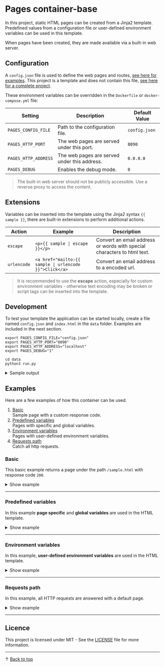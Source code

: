 # Pages container-base

In this project, static HTML pages can be created from a Jinja2 template. Predefined values from a configuration file or user-defined environment variables can be used in this template.

When pages have been created, they are made available via a built-in web server.

## Configuration

A `config.json` file is used to define the web pages and routes, [see here for examples](#examples). This project is a template and does not contain this file, [see here for a complete project](https://github.com/patbec/traefik-error-pages).

These environment variables can be overridden in the `Dockerfile` or `docker-compose.yml` file:

| Setting              | Description                                  | Default Value |
| -------------------- | -------------------------------------------- | ------------- |
| `PAGES_CONFIG_FILE`  | Path to the configuration file.              | `config.json` |
| `PAGES_HTTP_PORT`    | The web pages are served under this port.    | `8090`        |
| `PAGES_HTTP_ADDRESS` | The web pages are served under this address. | `0.0.0.0`     |
| `PAGES_DEBUG`        | Enables the debug mode.                      | `0`           |

> The built-in web server should not be publicly accessible. Use a reverse proxy to access the content.

## Extensions

Variables can be inserted into the template using the Jinja2 syntax `{{ sample }}`, there are built-in extensions to perform additional actions.

| Action      | Example                                                | Description                                                             |
| ----------- | ------------------------------------------------------ | ----------------------------------------------------------------------- |
| `escape`    | `<p>{{ sample \| escape }}</p>`                        | Convert an email address or words with special characters to html text. |
| `urlencode` | `<a href="mailto:{{ sample \| urlencode }}">Click</a>` | Convert an email address to a encoded url.                              |

> It is recommended to use the **escape** action, especially for custom environment variables - otherwise text encoding may be broken or script tags can be inserted into the template.

## Development

To test your template the application can be started locally, create a file named `config.json` and `index.html` in the `data` folder. Examples are included in the next section.

```shell
export PAGES_CONFIG_FILE="config.json"
export PAGES_HTTP_PORT="8090"
export PAGES_HTTP_ADDRESS="localhost"
export PAGES_DEBUG="1"

cd data
python3 run.py
```

<details>
<summary>Sample output</summary>

```
[Building] Debug mode enabled
[Building] Load settings from 'config.json'.
[Building] Load environment variables with the prefix 'PROXY_'.
[Building] Read environment key PROXY_SUPPORT_MESSAGE
[Building] Read environment key PROXY_NAME
[Building] Read environment key PROXY_LOCATION
[Building] Read environment key PROXY_SUPPORT_MAIL
[Building] Generate HTML pages...
[Building] Template index.html for /400.html
[Building] Template index.html for /401.html
[Building] Template index.html for /403.html
[Building] Template index.html for /404.html
[Building] Template index.html for /405.html
[Building] Template index.html for /406.html
[Building] Template index.html for /407.html
[Building] Template index.html for /408.html
[Building] Template index.html for /409.html
[Building] Template index.html for /410.html
[Building] Template index.html for /411.html
[Building] Template index.html for /412.html
[Building] Template index.html for /413.html
[Building] Template index.html for /414.html
[Building] Template index.html for /415.html
[Building] Template index.html for /416.html
[Building] Template index.html for /417.html
[Building] Template index.html for /418.html
[Building] Template index.html for /421.html
[Building] Template index.html for /422.html
[Building] Template index.html for /423.html
[Building] Template index.html for /424.html
[Building] Template index.html for /425.html
[Building] Template index.html for /426.html
[Building] Template index.html for /428.html
[Building] Template index.html for /429.html
[Building] Template index.html for /431.html
[Building] Template index.html for /451.html
[Building] Template index.html for /500.html
[Building] Template index.html for /501.html
[Building] Template index.html for /502.html
[Building] Template index.html for /503.html
[Building] Template index.html for /504.html
[Building] Template index.html for /505.html
[Building] Template index.html for /506.html
[Building] Template index.html for /507.html
[Building] Template index.html for /508.html
[Building] Template index.html for /510.html
[Building] Template index.html for /511.html
[Building] Template index.html for /
[Building] Build completed (40 pages)
[Server] Listen on localhost:8090
[Server] Request '/' matches filter '/' at item 40
[Server] Request ('GET / HTTP/1.1', '404', '-')
```
</details>

## Examples

Here are a few examples of how this container can be used.

  1. [Basic](#basic)<br>Sample page with a custom response code.
  2. [Predefined variables](#predefined-variables)<br>Pages with specific and global variables.
  3. [Environment variables](#environment-variables)<br>Pages with user-defined environment variables.
  4. [Requests path](#requests-path)<br>Catch all http requests.

### Basic

This basic example returns a page under the path `/sample.html` with response code `200`.

<details>
<summary>Show example</summary>

#### File config.json:
```json
{
  "default": {
    "variables": {},
    "environment": false,
    "environment_filter": ""
  },
  "server": [
    {
      "request": {
        "path": "/sample.html",
        "response": 200
      },
      "template_file": "index.html",
      "variables": {}
    }
  ]
}
```

#### File index.html:
```html
<!DOCTYPE html>
<html lang="en">

<head>
    <meta charset="utf-8" />
    <title>Sample Page</title>
    <meta name="robots" content="nofollow">
</head>

<body>
    <p>Hello World</p>
</body>

</html>
```

#### File Dockerfile:
```dockerfile
FROM <pages-base>

ADD ./config.json /data/config.json
ADD ./index.html /data/index.html
```

After launching the Docker container, the website is now available under:
- http://localhost:8090/sample.html

</details>

---

### Predefined variables

In this example **page specific** and **global variables** are used in the HTML template.

<details>
<summary>Show example</summary>

#### File config.json:
```json
{
  "default": {
    "variables": {
      "my_global_variable": "Hello World!"
    },
    "environment": false,
    "environment_filter": ""
  },
  "server": [
    {
      "request": {
        "path": "/sample-01.html",
        "response": 200
      },
      "template_file": "index.html",
      "variables": {
        "my_page_variable": "This is sample 01."
      }
    },
    {
      "request": {
        "path": "/sample-02.html",
        "response": 200
      },
      "template_file": "index.html",
      "variables": {
        "my_page_variable": "This is sample 02."
      }
    }
  ]
}
```

#### File index.html:
```html
<!DOCTYPE html>
<html lang="en">

<head>
    <meta charset="utf-8" />
    <title>Sample Page</title>
    <meta name="robots" content="nofollow">
</head>

<body>
    <p>{{ my_global_variable }}</p>
    <p>{{ my_page_variable }}</p>
</body>

</html>
```

#### File Dockerfile:
```dockerfile
FROM <pages-base>

ADD ./config.json /data/config.json
ADD ./index.html /data/index.html
```

After launching the Docker container, the two website are now accessible under:
- http://localhost:8090/sample-01.html
- http://localhost:8090/sample-02.html

</details>

---

### Environment variables

In this example, **user-defined environment variables** are used in the HTML template.

<details>
<summary>Show example</summary>

#### File config.json:
```json
{
  "default": {
    "variables": {},
    "environment": true,
    "environment_filter": "SAMPLE_"
  },
  "server": [
    {
      "request": {
        "path": "/sample-01.html",
        "response": 200
      },
      "template_file": "index.html",
      "variables": {}
    },
    {
      "request": {
        "path": "/sample-02.html",
        "response": 200
      },
      "template_file": "index.html",
      "variables": {}
    }
  ]
}
```

The `environment_filter` property in the `config.json` file is used to filter the set environment variables, with this only intended variables can be used in the template.

If the `environment_filter` property contains an **empty string**, all host environment variables are available. With the `env` command all set variables can be displayed.

#### File index.html:
```html
<!DOCTYPE html>
<html lang="en">

<head>
    <meta charset="utf-8" />
    <title>Sample Page</title>
    <meta name="robots" content="nofollow">
</head>

<body>
    <p>{{ env["SAMPLE_VAR"] }}</p>
</body>

</html>
```

The env property is a dictionary and contains the loaded variables. [See here](#extensions) how to escape values with the `escape` filter.

#### File Dockerfile:
```dockerfile
FROM <pages-base>

ENV SAMPLE_VAR="Hello World from Dockerfile"

ADD ./config.json /data/config.json
ADD ./index.html /data/index.html
```

This envirmoment function is intended to allow values to be changed later in a `docker-compose.yml` without rebuilding the container. e.g. the template contains an email address variable that is different for each host.

After launching the Docker container, the two website are now accessible under:
- http://localhost:8090/sample-01.html
- http://localhost:8090/sample-02.html

</details>

---

### Requests path

In this example, all HTTP requests are answered with a default page.

<details>
<summary>Show example</summary>

#### File config.json:
```json
{
  "default": {
    "variables": {},
    "environment": false,
    "environment_filter": ""
  },
  "server": [
    {
      "request": {
        "path": "/sample-01.html",
        "response": 200
      },
      "template_file": "index.html",
      "variables": {}
    },
    {
      "request": {
        "path": "/",
        "response": 200
      },
      "template_file": "index.html",
      "variables": {}
    }
  ]
}
```

The `path` property always checks if an incoming request starts with this string. A single `/` is equivalent to a wildcard filter.

#### File index.html:
```html
<!DOCTYPE html>
<html lang="en">

<head>
    <meta charset="utf-8" />
    <title>Sample Page</title>
    <meta name="robots" content="nofollow">
</head>

<body>
    <p>Hello World</p>
</body>

</html>
```

#### File Dockerfile:
```dockerfile
FROM <pages-base>

ADD ./config.json /data/config.json
ADD ./index.html /data/index.html
```

After launching the Docker container, the three website are now accessible under:
- http://localhost:8090/sample-01.html
- http://localhost:8090/sample-02.html
- http://localhost:8090/sample-03.html

</details>

---

## Licence

This project is licensed under MIT - See the [LICENSE](LICENSE) file for more information.

---

&uarr; [Back to top](#)
